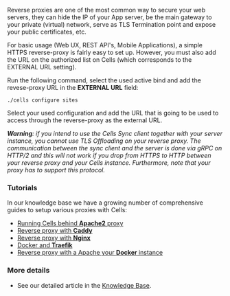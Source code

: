 Reverse proxies are one of the most common way to secure your web servers, they can hide the IP of your App server, be the main gateway to your private (virtual) network, serve as TLS Termination point and expose your public certificates, etc.

For basic usage (Web UX, REST API's, Mobile Applications), a simple HTTPS reverse-proxy is fairly easy to set up. However, you must also add the URL on the authorized list on Cells (which corresponds to the EXTERNAL URL setting).

Run the following command, select the used active bind and add the revese-proxy URL in the **EXTERNAL URL** field:

```
./cells configure sites
```

Select your used configuration and add the URL that is going to be used to access through the reverse-proxy as the external URL.

_**Warning**: if you intend to use the Cells Sync client together with your server instance, you cannot use TLS Offloading on your reverse proxy. The communication between the sync client and the server is done via gRPC on HTTP/2 and this will not work if you drop from HTTPS to HTTP between your reverse proxy and your Cells instance. Furthermore, note that your proxy has to support this protocol._

### Tutorials

In our knowledge base we have a growing number of comprehensive guides to setup various proxies with Cells:

- [Running Cells behind **Apache2** proxy](/en/docs/kb/deployment/running-cells-behind-apache-reverse-proxy)
- [Reverse proxy with **Caddy**](/en/docs/kb/deployment/running-cells-behind-caddy-reverse-proxy)
- [Reverse proxy with **Nginx**](/en/docs/kb/deployment/running-cells-behind-nginx-reverse-proxy)
- [Docker and **Traefik**](/en/docs/kb/deployment/running-your-cells-docker-behind-traefik-reverse-proxy)
- [Reverse proxy with a Apache your **Docker** instance](/en/docs/kb/deployment/running-your-cells-docker-container-behind-reverse-proxy)

### More details

- See our detailed article in the [Knowledge Base](en/docs/kb/client-applications/setup-cells-server-cellssync).